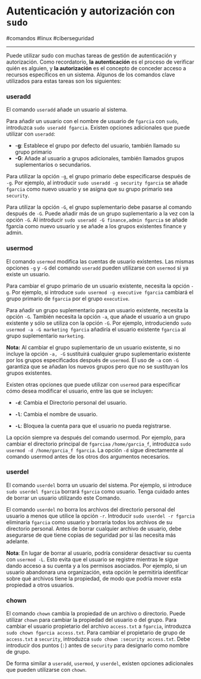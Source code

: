 # Autenticación y autorización con `sudo`
#comandos #linux #ciberseguridad 

---
Puede utilizar sudo con muchas tareas de gestión de autenticación y autorización. Como recordatorio, **la autenticación** es el proceso de verificar quién es alguien, y **la autorización** es el concepto de conceder acceso a recursos específicos en un sistema. Algunos de los comandos clave utilizados para estas tareas son los siguientes:

### **useradd**

El comando `useradd` añade un usuario al sistema. 

Para añadir un usuario con el nombre de usuario de `fgarcia` con `sudo`, introduzca `sudo useradd fgarcia`. Existen opciones adicionales que puede utilizar con `useradd`:

- -**g**: Establece el grupo por defecto del usuario, también llamado su grupo primario
- **-G**: Añade al usuario a grupos adicionales, también llamados grupos suplementarios o secundarios.

Para utilizar la opción `-g`, el grupo primario debe especificarse después de `-g`. Por ejemplo, al introducir `sudo useradd -g security fgarcia` se añade `fgarcia` como nuevo usuario y se asigna que su grupo primario sea `security`.

Para utilizar la opción `-G`, el grupo suplementario debe pasarse al comando después de `-G`. Puede añadir más de un grupo suplementario a la vez con la opción `-G`. Al introducir `sudo useradd -G finance,admin fgarcia` se añade fgarcia como nuevo usuario y se añade a los grupos existentes finance y admin.

### **usermod**

El comando `usermod` modifica las cuentas de usuario existentes. Las mismas opciones `-g` y `-G` del comando `useradd` pueden utilizarse con `usermod` si ya existe un usuario.

Para cambiar el grupo primario de un usuario existente, necesita la opción `-g`. Por ejemplo, si introduce `sudo usermod -g executive fgarcia` cambiará el grupo primario de `fgarcia` por el grupo `executive`.

Para añadir un grupo suplementario para un usuario existente, necesita la opción `-G`. También necesita la opción `-a`, que añade el usuario a un grupo existente y sólo se utiliza con la opción `-G`. Por ejemplo, introduciendo `sudo usermod -a -G marketing fgarcia` añadiría el usuario existente `fgarcia` al grupo suplementario `marketing`.

**Nota:** Al cambiar el grupo suplementario de un usuario existente, si no incluye la opción `-a, -G` sustituirá cualquier grupo suplementario existente por los grupos especificados después de `usermod`. El uso de `-a` con `-G` garantiza que se añadan los nuevos grupos pero que no se sustituyan los grupos existentes.

Existen otras opciones que puede utilizar con `usermod` para especificar cómo desea modificar el usuario, entre las que se incluyen:

- **`-d`**: Cambia el Directorio personal del usuario.

- **`-l`**: Cambia el nombre de usuario.

- **`-L`**: Bloquea la cuenta para que el usuario no pueda registrarse.


La opción siempre va después del comando usermod. Por ejemplo, para cambiar el directorio principal de `fgarciaa` `/home/garcia_f`, introduzca `sudo usermod -d /home/garcia_f fgarcia`. La opción `-d` sigue directamente al comando usermod antes de los otros dos argumentos necesarios.

### **userdel**

El comando `userdel` borra un usuario del sistema. Por ejemplo, si introduce `sudo userdel fgarcia` borrará `fgarcia` como usuario. Tenga cuidado antes de borrar un usuario utilizando este Comando.

El comando `userdel` no borra los archivos del directorio personal del usuario a menos que utilice la opción `-r`. Introducir `sudo userdel -r fgarcia` eliminaría `fgarcia` como usuario y borraría todos los archivos de su directorio personal. Antes de borrar cualquier archivo de usuario, debe asegurarse de que tiene copias de seguridad por si las necesita más adelante.

**Nota**: En lugar de borrar al usuario, podría considerar desactivar su cuenta con `usermod -L`. Esto evita que el usuario se registre mientras le sigue dando acceso a su cuenta y a los permisos asociados. Por ejemplo, si un usuario abandonara una organización, esta opción le permitiría identificar sobre qué archivos tiene la propiedad, de modo que podría mover esta propiedad a otros usuarios.

### **chown**

El comando `chown` cambia la propiedad de un archivo o directorio. Puede utilizar `chown` para cambiar la propiedad del usuario o del grupo. Para cambiar el usuario propietario del archivo `access.txt` a `fgarcia`, introduzca `sudo chown fgarcia access.txt`. Para cambiar el propietario de grupo de `access.txt` a `security`, introduzca `sudo chown :security access.txt`. Debe introducir dos puntos (`:`) antes de `security` para designarlo como nombre de grupo.

De forma similar a `useradd`, `usermod`, y `userdel`, existen opciones adicionales que pueden utilizarse con `chown`.
